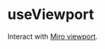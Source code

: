# useViewport

Interact with [Miro viewport](https://developers.miro.com/docs/websdk-reference-viewport).